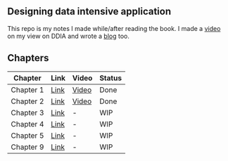 ## Designing data intensive application 

This repo is my notes I made while/after reading the book. I made a [video](https://www.youtube.com/watch?v=4IkIyrQQoVU) on my view on DDIA and wrote a [blog](https://nehasharma.dev/posts/designing-data-intensive-application-book) too. 

## Chapters

| Chapter| Link | Video |  Status |
|----------|----------|----------| ----------|
| Chapter 1    | [Link](chapter-1-introduction.md)   | [Video](https://youtu.be/sM4wF-SLgfM) | Done   |
| Chapter 2   | [Link](chapter-2-data-models-and-query-languages.md)  | [Video](https://youtu.be/-QJJYJC3PF4) |  Done  |
| Chapter 3   | [Link](chapter-3-storage-and-retrival.md)   | - |  WIP   |
| Chapter 4   | [Link](chapter-4-encoding-and-evolution.md)   | - |  WIP   |
| Chapter 5   | [Link](chapter-5-replication.md)   | - |  WIP   |
| Chapter 9   | [Link](chapter-9-consistency-and-consensus.md)   | - | WIP   |
